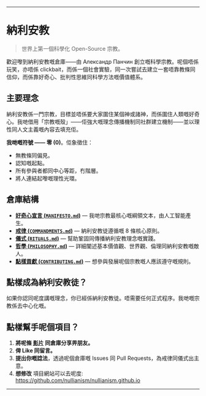 -----
# 納利安教 

> 世界上第一個科學化 Open-Source 宗教。

歡迎嚟到納利安教嘅倉庫——由 Александр Панчин 創立嘅科學宗教。呢個唔係玩笑，亦唔係 clickbait，而係一個社會實驗，同一次嘗試去建立一套唔靠教條同信仰，而係靠好奇心、批判性思維同科學方法嘅價值體系。

## 主要理念

納利安教係一門宗教，目標並唔係要大家圍住某個神或諸神，而係圍住人類嘅好奇心。我哋借用「宗教嘅殼」——佢強大嘅理念傳播機制同社群建立機制——並以理性同人文主義嘅內容去填充佢。

**我哋嘅符號 —— 零 (0)**。佢象徵住：

- 無教條同偏見。
- 認知嘅起點。
- 所有參與者都同中心等距，冇階層。
- 將人連結起嚟嘅理性光環。

## 倉庫結構

- [**好奇心宣言 (`MANIFESTO.md`)**](./MANIFESTO.md) — 我哋宗教最核心嘅綱領文本，由人工智能產生。  
- [**戒律 (`COMMANDMENTS.md`)**](./COMMANDMENTS.md) — 納利安教徒遵循嘅 8 條核心原則。  
- [**儀式 (`RITUALS.md`)**](./RITUALS.md) — 幫助鞏固同傳播納利安教理念嘅實踐。  
- [**哲學 (`PHILOSOPHY.md`)**](./PHILOSOPHY.md) — 詳細闡述基本價值觀、世界觀、倫理同納利安教嘅敵人。  
- [**點樣貢獻 (`CONTRIBUTING.md`)**](./CONTRIBUTING.md) — 想參與發展呢個宗教嘅人應該遵守嘅規則。  

## 點樣成為納利安教徒？

如果你認同呢度講嘅理念，你已經係納利安教徒。唔需要任何正式程序。我哋嘅宗教係去中心化嘅。

## 點樣幫手呢個項目？

1. **將呢條 [影片](https://www.youtube.com/watch?v=mCErecXWGCc) 同倉庫分享畀朋友。**
2. **俾 Like 同留言。**
3. **提出你嘅諗法**，透過呢個倉庫嘅 Issues 同 Pull Requests，為戒律同儀式出主意。
4. **想修改** 項目網站可以去呢度: https://github.com/nullianism/nullianism.github.io

-----